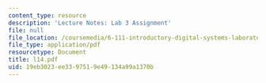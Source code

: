 ```yaml
---
content_type: resource
description: 'Lecture Notes: Lab 3 Assignment'
file: null
file_location: /coursemedia/6-111-introductory-digital-systems-laboratory-fall-2002/19eb3023ee3397519e49134a99a1370b_l14.pdf
file_type: application/pdf
resourcetype: Document
title: l14.pdf
uid: 19eb3023-ee33-9751-9e49-134a99a1370b
---
```

